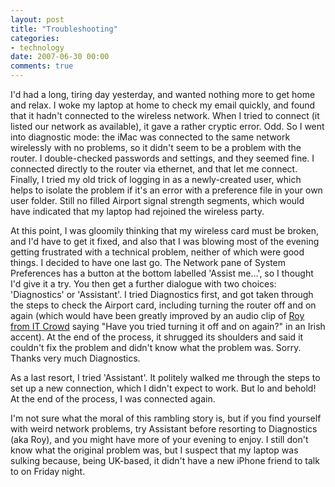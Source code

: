 ```yaml
---
layout: post
title: "Troubleshooting"
categories:
- technology
date: 2007-06-30 00:00
comments: true
---
```


<p>I'd had a long, tiring day yesterday, and wanted nothing more to get home and relax. I woke my laptop at home to check my email quickly, and found that it hadn't connected to the wireless network. When I tried to connect (it listed our network as available), it gave a rather cryptic error. Odd. So I went into diagnostic mode: the iMac was connected to the same network wirelessly with no problems, so it didn't seem to be a problem with the router. I double-checked passwords and settings, and they seemed fine. I connected directly to the router via ethernet, and that let me connect. Finally, I tried my old trick of logging in as a newly-created user, which helps to isolate the problem if it's an error with a preference file in your own user folder. Still no filled Airport signal strength segments, which would have indicated that my laptop had rejoined the wireless party.</p>

<p>At this point, I was gloomily thinking that my wireless card must be broken, and I'd have to get it fixed, and also that I was blowing most of the evening getting frustrated with a technical problem, neither of which were good things. I decided to have one last go. The Network pane of System Preferences has a button at the bottom labelled 'Assist me...', so I thought I'd give it a try. You then get a further dialogue with two choices: 'Diagnostics' or 'Assistant'. I tried Diagnostics first, and got taken through the steps to check the Airport card, including turning the router off and on again (which would have been greatly improved by an audio clip of <a href="http://www.channel4.com/entertainment/tv/microsites/I/itcrowd/profiles/roy.html">Roy from IT Crowd</a> saying "Have you tried turning it off and on again?" in an Irish accent). At the end of the process, it shrugged its shoulders and said it couldn't fix the problem and didn't know what the problem was. Sorry. Thanks very much Diagnostics.</p>

<p>As a last resort, I tried 'Assistant'. It politely walked me through the steps to set up a new connection, which I didn't expect to work. But lo and behold! At the end of the process, I was connected again.</p>

<p>I'm not sure what the moral of this rambling story is, but if you find yourself with weird network problems, try Assistant before resorting to Diagnostics (aka Roy), and you might have more of your evening to enjoy. I still don't know what the original problem was, but I suspect that my laptop was sulking because, being UK-based, it didn't have a new iPhone friend to talk to on Friday night. </p>


